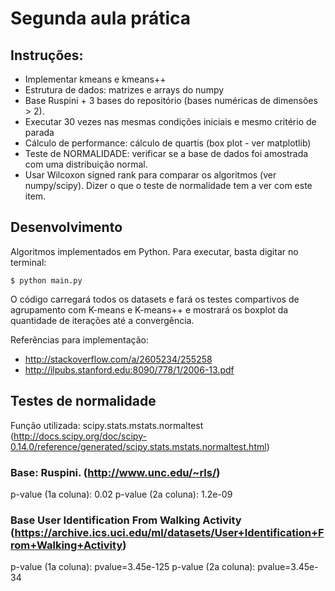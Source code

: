 Segunda aula prática
====================

Instruções:
-----------

- Implementar kmeans e kmeans++
- Estrutura de dados: matrizes e arrays do numpy
- Base Ruspini + 3 bases do repositório (bases numéricas de dimensões > 2).
- Executar 30 vezes nas mesmas condições iniciais e mesmo critério de parada
- Cálculo de performance: cálculo de quartis (box plot - ver matplotlib)
- Teste de NORMALIDADE: verificar se a base de dados foi amostrada com uma distribuição normal.
- Usar Wilcoxon signed rank para comparar os algoritmos (ver numpy/scipy). Dizer o que o teste de normalidade tem a ver com este item.

Desenvolvimento
---------------

Algoritmos implementados em Python. Para executar, basta digitar no terminal:

    $ python main.py

O código carregará todos os datasets e fará os testes compartivos de
agrupamento com K-means e K-means++ e mostrará os boxplot da quantidade de
iterações até a convergência.

Referências para implementação:

- http://stackoverflow.com/a/2605234/255258
- http://ilpubs.stanford.edu:8090/778/1/2006-13.pdf

Testes de normalidade
---------------------

Função utilizada: scipy.stats.mstats.normaltest (http://docs.scipy.org/doc/scipy-0.14.0/reference/generated/scipy.stats.mstats.normaltest.html)

### Base: Ruspini. (http://www.unc.edu/~rls/)

p-value (1a coluna): 0.02
p-value (2a coluna): 1.2e-09

### Base User Identification From Walking Activity (https://archive.ics.uci.edu/ml/datasets/User+Identification+From+Walking+Activity)

p-value (1a coluna): pvalue=3.45e-125 
p-value (2a coluna): pvalue=3.45e-34
